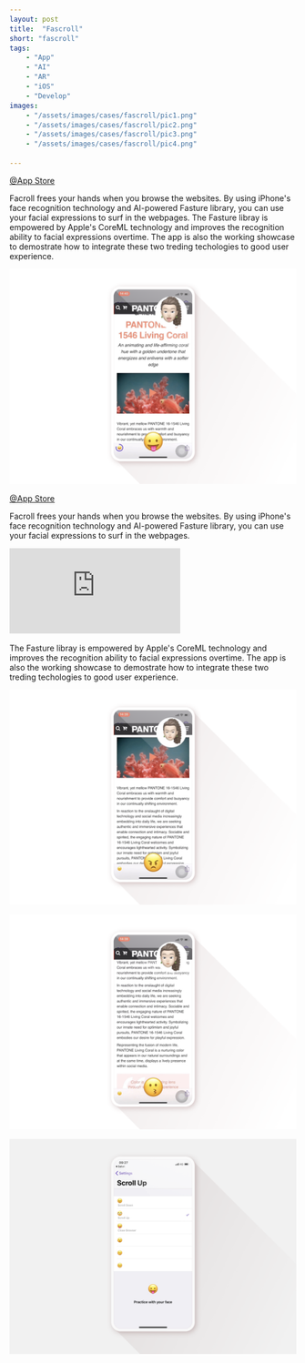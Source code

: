 ```yaml
---
layout: post
title:  "Fascroll"
short: "fascroll"
tags:
    - "App"
    - "AI"
    - "AR"
    - "iOS"
    - "Develop"
images: 
    - "/assets/images/cases/fascroll/pic1.png"
    - "/assets/images/cases/fascroll/pic2.png"
    - "/assets/images/cases/fascroll/pic3.png"
    - "/assets/images/cases/fascroll/pic4.png"

---
```

[@App Store](https://apps.apple.com/app/fascroll/id1443704703)

<!--summary-->

Facroll frees your hands when you browse the websites. By using iPhone's face recognition technology and AI-powered Fasture library, you can use your facial expressions to surf in the webpages. The Fasture libray is empowered by Apple's CoreML technology and improves the recognition ability to facial expressions overtime. The app is also the working showcase to demostrate how to integrate these two treding techologies to good user experience.

<!--more-->
![Web surfing with your face](/assets/images/cases/fascroll/pic1.png)

[@App Store](https://apps.apple.com/app/fascroll/id1443704703)

Facroll frees your hands when you browse the websites. By using iPhone's face recognition technology and AI-powered Fasture library, you can use your facial expressions to surf in the webpages.

<div class="video-embed"><iframe src="https://www.youtube.com/embed/5LRTkAtT9b8" frameborder="0" allow="accelerometer; autoplay; encrypted-media; gyroscope; picture-in-picture" allowfullscreen></iframe></div>

The Fasture libray is empowered by Apple's CoreML technology and improves the recognition ability to facial expressions overtime. The app is also the working showcase to demostrate how to integrate these two treding techologies to good user experience.

![Web surfing with your face](/assets/images/cases/fascroll/pic2.png)

![Web surfing with your face](/assets/images/cases/fascroll/pic3.png)

![Web surfing with your face](/assets/images/cases/fascroll/pic4.png)